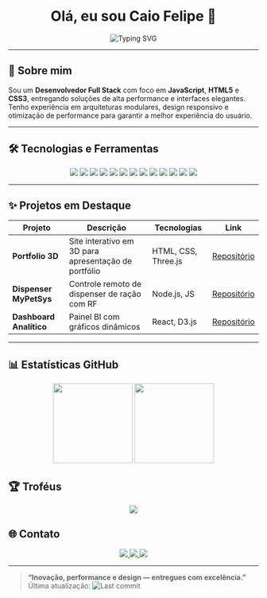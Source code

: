 <h1 align="center">Olá, eu sou Caio Felipe 👋</h1>

<p align="center">
  <img src="https://readme-typing-svg.herokuapp.com?font=Fira+Code&size=22&pause=500&center=true&vCenter=true&width=440&lines=Desenvolvedor+Full+Stack;JS+HTML+CSS+Expert;Guiado+por+precisão+e+estilo" alt="Typing SVG" />
</p>

---

## 🚀 Sobre mim

Sou um **Desenvolvedor Full Stack** com foco em **JavaScript**, **HTML5** e **CSS3**, entregando soluções de alta performance e interfaces elegantes.  
Tenho experiência em arquiteturas modulares, design responsivo e otimização de performance para garantir a melhor experiência do usuário.

---

## 🛠️ Tecnologias e Ferramentas

<p align="center">
  <img src="https://img.shields.io/badge/JavaScript-323330?style=for-the-badge&logo=javascript&logoColor=F7DF1E" />
  <img src="https://img.shields.io/badge/TypeScript-3178C6?style=for-the-badge&logo=typescript&logoColor=white" />
  <img src="https://img.shields.io/badge/HTML5-E34F26?style=for-the-badge&logo=html5&logoColor=white" />
  <img src="https://img.shields.io/badge/CSS3-1572B6?style=for-the-badge&logo=css3&logoColor=white" />
  <img src="https://img.shields.io/badge/React-61DAFB?style=for-the-badge&logo=react&logoColor=white" />
  <img src="https://img.shields.io/badge/Next.js-000000?style=for-the-badge&logo=next.js&logoColor=white" />
  <img src="https://img.shields.io/badge/Node.js-339933?style=for-the-badge&logo=node.js&logoColor=white" />
  <img src="https://img.shields.io/badge/Express-000000?style=for-the-badge&logo=express&logoColor=white" />
  <img src="https://img.shields.io/badge/TailwindCSS-06B6D4?style=for-the-badge&logo=tailwindcss&logoColor=white" />
  <img src="https://img.shields.io/badge/MongoDB-47A248?style=for-the-badge&logo=mongodb&logoColor=white" />
  <img src="https://img.shields.io/badge/PostgreSQL-336791?style=for-the-badge&logo=postgresql&logoColor=white" />
  <img src="https://img.shields.io/badge/Three.js-000000?style=for-the-badge&logo=three.js&logoColor=white" />
  <img src="https://img.shields.io/badge/GSAP-88CC00?style=for-the-badge&logo=greensock&logoColor=white" />
</p>

---

## ✨ Projetos em Destaque

| Projeto                 | Descrição                                            | Tecnologias             | Link                                                         |
|-------------------------|------------------------------------------------------|-------------------------|--------------------------------------------------------------|
| **Portfolio 3D**        | Site interativo em 3D para apresentação de portfólio | HTML, CSS, Three.js     | [Repositório](https://github.com/CaioFelipe/portfolio-3d)   |
| **Dispenser MyPetSys**  | Controle remoto de dispenser de ração com RF        | Node.js, JS             | [Repositório](https://github.com/CaioFelipe/MyPetSys)       |
| **Dashboard Analítico** | Painel BI com gráficos dinâmicos                    | React, D3.js            | [Repositório](https://github.com/CaioFelipe/dashboard)      |

---

## 📊 Estatísticas GitHub

<p align="center">
  <img src="https://github-readme-stats.vercel.app/api?username=CaioFelipe&show_icons=true&theme=dracula&hide_border=true" height="160" />
  <img src="https://streak-stats.demolab.com?user=CaioFelipe&theme=dracula&hide_border=true" height="160" />
</p>

## 🏆 Troféus

<p align="center">
  <img src="https://github-profile-trophy.vercel.app/?username=CaioFelipe&theme=onedark&margin-w=10&row=1&column=7" />
</p>


## 🌐 Contato

<p align="center">
  <a href="mailto:fcaio5618@gmail.com">
    <img src="https://img.shields.io/badge/Email-D14836?style=for-the-badge&logo=gmail&logoColor=white" />
  </a>
  <a href="https://github.com/CaioFelipe">
    <img src="https://img.shields.io/badge/GitHub-181717?style=for-the-badge&logo=github&logoColor=white" />
  </a>
  <a href="https://www.linkedin.com/in/caiofelipe">
    <img src="https://img.shields.io/badge/LinkedIn-0077B5?style=for-the-badge&logo=linkedin&logoColor=white" />
  </a>
</p>

---

> **“Inovação, performance e design — entregues com excelência.”**  
> Última atualização: ![Last commit](https://img.shields.io/github/last-commit/CaioFelipe/CaioFelipe)
